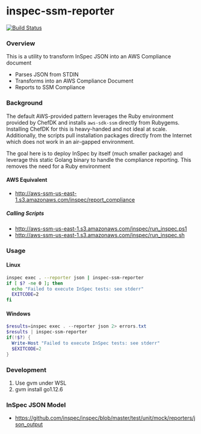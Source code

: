 # inspec-ssm-reporter

[![Build Status](https://travis-ci.org/bdwyertech/inspec-ssm-reporter.svg)](https://travis-ci.org/bdwyertech/inspec-ssm-reporter)

###  Overview
This is a utility to transform InSpec JSON into an AWS Compliance document

* Parses JSON from STDIN
* Transforms into an AWS Compliance Document
* Reports to SSM Compliance

### Background
The default AWS-provided pattern leverages the Ruby environment provided by ChefDK and installs `aws-sdk-ssm` directly from Rubygems.  Installing ChefDK for this is heavy-handed and not ideal at scale.  Additionally, the scripts pull installation packages directly from the Internet which does not work in an air-gapped environment.

The goal here is to deploy InSpec by itself (much smaller package) and leverage this static Golang binary to handle the compliance reporting.  This removes the need for a Ruby environment

#### AWS Equivalent
* http://aws-ssm-us-east-1.s3.amazonaws.com/inspec/report_compliance
##### Calling Scripts
* http://aws-ssm-us-east-1.s3.amazonaws.com/inspec/run_inspec.ps1
* http://aws-ssm-us-east-1.s3.amazonaws.com/inspec/run_inspec.sh

### Usage
#### Linux
```bash
inspec exec . --reporter json | inspec-ssm-reporter
if [ $? -ne 0 ]; then
  echo "Failed to execute InSpec tests: see stderr"
  EXITCODE=2
fi
```

#### Windows
```powershell
$results=inspec exec . --reporter json 2> errors.txt
$results | inspec-ssm-reporter
if(!$?) {
  Write-Host "Failed to execute InSpec tests: see stderr"
  $EXITCODE=2
}
```

### Development
1. Use gvm under WSL
2. gvm install go1.12.6

### InSpec JSON Model
* https://github.com/inspec/inspec/blob/master/test/unit/mock/reporters/json_output
